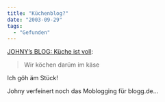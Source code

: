 ```yaml
---
title: "Küchenblog?"
date: "2003-09-29"
tags:
  - "Gefunden"
---
```


[JOHNY’s BLOG: Küche ist voll](http://johny.h-blog.org/archives/000523.html "JOHNY's BLOG: Küche ist voll"):

> Wir köchen darüm im käse

Ich göh äm Stück!

Johny verfeinert noch das Moblogging für blogg.de…
